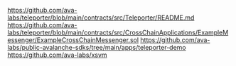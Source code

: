 https://github.com/ava-labs/teleporter/blob/main/contracts/src/Teleporter/README.md
https://github.com/ava-labs/teleporter/blob/main/contracts/src/CrossChainApplications/ExampleMessenger/ExampleCrossChainMessenger.sol
https://github.com/ava-labs/public-avalanche-sdks/tree/main/apps/teleporter-demo
https://github.com/ava-labs/xsvm
